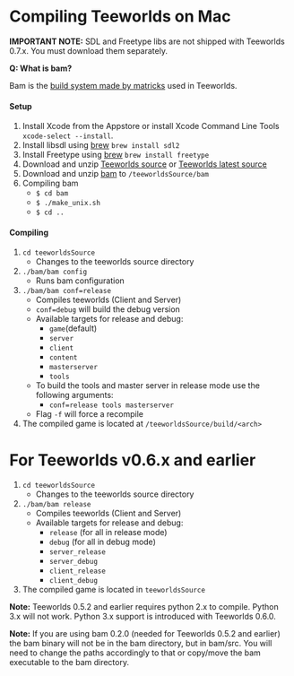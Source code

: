 # Compiling Teeworlds on Mac

**IMPORTANT NOTE:** SDL and Freetype libs are not shipped with Teeworlds 0.7.x. You must download them separately.

**Q: What is bam?**

Bam is the [build system made by matricks](http://matricks.github.io/bam/) used in Teeworlds.

#### Setup
1. Install Xcode from the Appstore or install Xcode Command Line Tools `xcode-select --install`. 
2. Install libsdl using [brew](https://brew.sh/) `brew install sdl2`
3. Install Freetype using [brew](https://brew.sh/) `brew install freetype`
4. Download and unzip [Teeworlds source](https://github.com/teeworlds/teeworlds/releases) or [Teeworlds latest source](https://github.com/teeworlds/teeworlds/archive/master.zip)
5. Download and unzip [bam](https://github.com/matricks/bam/archive/v0.5.1.zip) to `/teeworldsSource/bam`
6. Compiling bam  
    - `$ cd bam`
    - `$ ./make_unix.sh`
    - `$ cd ..`


#### Compiling
1. `cd teeworldsSource`
    - Changes to the teeworlds source directory
2. `./bam/bam config`
    - Runs bam configuration
3. `./bam/bam conf=release`
    - Compiles teeworlds (Client and Server)
    - `conf=debug` will build the debug version
    - Available targets for release and debug:
        - `game`(default)
        - `server`
        - `client`
        - `content`
        - `masterserver`
        - `tools`
    - To build the tools and master server in release mode use the following arguments:
        - `conf=release tools masterserver`
    - Flag `-f` will force a recompile
4. The compiled game is located at `/teeworldsSource/build/<arch>`


# For Teeworlds v0.6.x and earlier

1. `cd teeworldsSource`
    - Changes to the teeworlds source directory
2. `./bam/bam release`
    - Compiles teeworlds (Client and Server)
    - Available targets for release and debug:
        - `release` (for all in release mode)
        - `debug` (for all in debug mode)
        - `server_release`
        - `server_debug`
        - `client_release`
        - `client_debug`
3. The compiled game is located in `teeworldsSource`

**Note:** Teeworlds 0.5.2 and earlier requires python 2.x to compile. Python 3.x will not work. Python 3.x support is introduced with Teeworlds 0.6.0.

**Note:** If you are using bam 0.2.0 (needed for Teeworlds 0.5.2 and earlier) the bam binary will not be in the bam directory, but in bam/src. You will need to change the paths accordingly to that or copy/move the bam executable to the bam directory.